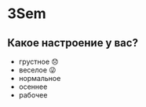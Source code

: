 # 3Sem

## Какое настроение у вас?
* грустное :disappointed:
* веселое :stuck_out_tongue_winking_eye:
* нормальное
* осеннее
* рабочее